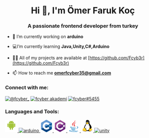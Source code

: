 <h1 align="center">Hi 👋, I'm Ömer Faruk Koç</h1>
<h3 align="center">A passionate frontend developer from turkey</h3>

- 🤞 I’m currently working on **arduino**

- 💻I’m currently learning **Java,Unity,C#,Arduino**

- 👨‍💻 All of my projects are available at [https://github.com/Fcyb3r](https://github.com/Fcyb3r)

- 📫 How to reach me **omerfcyber35@gmail.com**

<h3 align="left">Connect with me:</h3>
<p align="left">
<a href="https://twitter.com/@fcyber_" target="blank"><img align="center" src="https://cdn.jsdelivr.net/npm/simple-icons@3.0.1/icons/twitter.svg" alt="@fcyber_" height="30" width="40" /></a>
<a href="https://www.youtube.com/c/fcyber akademi" target="blank"><img align="center" src="https://cdn.jsdelivr.net/npm/simple-icons@3.0.1/icons/youtube.svg" alt="fcyber akademi" height="30" width="40" /></a>
<a href="https://discord.gg/fcyber#5455" target="blank"><img align="center" src="https://cdn.jsdelivr.net/npm/simple-icons@3.0.1/icons/discord.svg" alt="fcyber#5455" height="30" width="40" /></a>
</p>

<h3 align="left">Languages and Tools:</h3>
<p align="left"> <a href="https://developer.android.com" target="_blank"> <img src="https://raw.githubusercontent.com/devicons/devicon/master/icons/android/android-original-wordmark.svg" alt="android" width="40" height="40"/> </a> <a href="https://www.arduino.cc/" target="_blank"> <img src="https://cdn.worldvectorlogo.com/logos/arduino-1.svg" alt="arduino" width="40" height="40"/> </a> <a href="https://www.w3schools.com/cpp/" target="_blank"> <img src="https://raw.githubusercontent.com/devicons/devicon/master/icons/cplusplus/cplusplus-original.svg" alt="cplusplus" width="40" height="40"/> </a> <a href="https://www.w3schools.com/cs/" target="_blank"> <img src="https://raw.githubusercontent.com/devicons/devicon/master/icons/csharp/csharp-original.svg" alt="csharp" width="40" height="40"/> </a> <a href="https://www.java.com" target="_blank"> <img src="https://raw.githubusercontent.com/devicons/devicon/master/icons/java/java-original.svg" alt="java" width="40" height="40"/> </a> <a href="https://www.linux.org/" target="_blank"> <img src="https://raw.githubusercontent.com/devicons/devicon/master/icons/linux/linux-original.svg" alt="linux" width="40" height="40"/> </a> <a href="https://unity.com/" target="_blank"> <img src="https://www.vectorlogo.zone/logos/unity3d/unity3d-icon.svg" alt="unity" width="40" height="40"/> </a> </p>
